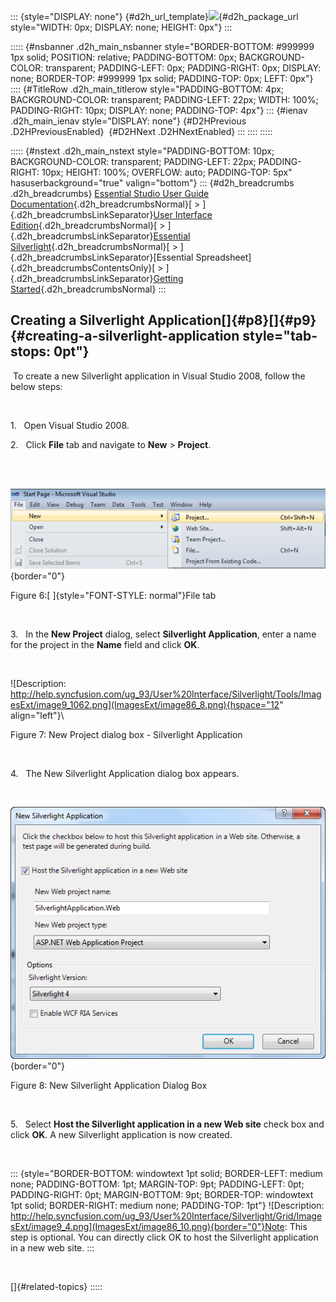 ::: {style="DISPLAY: none"}
[](ms-xhelp:///?Id=d2h_url_template){#d2h_url_template}![](!package_url!){#d2h_package_url style="WIDTH: 0px; DISPLAY: none; HEIGHT: 0px"}
:::

::::: {#nsbanner .d2h_main_nsbanner style="BORDER-BOTTOM: #999999 1px solid; POSITION: relative; PADDING-BOTTOM: 0px; BACKGROUND-COLOR: transparent; PADDING-LEFT: 0px; PADDING-RIGHT: 0px; DISPLAY: none; BORDER-TOP: #999999 1px solid; PADDING-TOP: 0px; LEFT: 0px"}
:::: {#TitleRow .d2h_main_titlerow style="PADDING-BOTTOM: 4px; BACKGROUND-COLOR: transparent; PADDING-LEFT: 22px; WIDTH: 100%; PADDING-RIGHT: 10px; DISPLAY: none; PADDING-TOP: 4px"}
::: {#ienav .d2h_main_ienav style="DISPLAY: none"}
[](ms-xhelp:///?Id=95561b10-3bce-4a07-9fc2-fa5600238b79){#D2HPrevious .D2HPreviousEnabled}  [](ms-xhelp:///?Id=01344e53-5a23-459a-9912-e06d00b6b8cf){#D2HNext .D2HNextEnabled}
:::
::::
:::::

::::: {#nstext .d2h_main_nstext style="PADDING-BOTTOM: 10px; BACKGROUND-COLOR: transparent; PADDING-LEFT: 22px; PADDING-RIGHT: 10px; HEIGHT: 100%; OVERFLOW: auto; PADDING-TOP: 5px" hasuserbackground="true" valign="bottom"}
::: {#d2h_breadcrumbs .d2h_breadcrumbs}
[Essential Studio User Guide Documentation](ms-xhelp:///?Id=12457748-09e3-4d74-a240-8e049cedf030){.d2h_breadcrumbsNormal}[ \> ]{.d2h_breadcrumbsLinkSeparator}[User Interface Edition](ms-xhelp:///?Id=c29296b7-531c-413b-a0ec-488ca1f7f669){.d2h_breadcrumbsNormal}[ \> ]{.d2h_breadcrumbsLinkSeparator}[Essential Silverlight](ms-xhelp:///?Id=66221bd1-ba2e-43c2-94a7-618f50e01d24){.d2h_breadcrumbsNormal}[ \> ]{.d2h_breadcrumbsLinkSeparator}[Essential Spreadsheet]{.d2h_breadcrumbsContentsOnly}[ \> ]{.d2h_breadcrumbsLinkSeparator}[Getting Started](ms-xhelp:///?Id=95561b10-3bce-4a07-9fc2-fa5600238b79){.d2h_breadcrumbsNormal}
:::

## Creating a Silverlight Application[]{#p8}[]{#p9} {#creating-a-silverlight-application style="tab-stops: 0pt"}

 To create a new Silverlight application in Visual Studio 2008, follow the below steps:

 

1.   Open Visual Studio 2008.

2.   Click **File** tab and navigate to **New** \> **Project**.

 

 ![Description: Description: C:\\Documents and Settings\\labuser\\My Documents\\SL tools correct image.png](ImagesExt/image86_7.png){border="0"}

Figure 6:[ ]{style="FONT-STYLE: normal"}File tab

 

3.   In the **New Project** dialog, select **Silverlight Application**, enter a name for the project in the **Name** field and click **OK**.

 

![Description: http://help.syncfusion.com/ug_93/User%20Interface/Silverlight/Tools/ImagesExt/image9_1062.png](ImagesExt/image86_8.png){hspace="12" align="left"}\

Figure 7: New Project dialog box - Silverlight Application

 

4.   The New Silverlight Application dialog box appears.

 

![](ImagesExt/image86_9.png){border="0"}

Figure 8: New Silverlight Application Dialog Box

  

5.   Select **Host the Silverlight application in a new Web site** check box and click **OK**. A new Silverlight application is now created.

 

::: {style="BORDER-BOTTOM: windowtext 1pt solid; BORDER-LEFT: medium none; PADDING-BOTTOM: 1pt; MARGIN-TOP: 9pt; PADDING-LEFT: 0pt; PADDING-RIGHT: 0pt; MARGIN-BOTTOM: 9pt; BORDER-TOP: windowtext 1pt solid; BORDER-RIGHT: medium none; PADDING-TOP: 1pt"}
![Description: http://help.syncfusion.com/ug_93/User%20Interface/Silverlight/Grid/ImagesExt/image9_4.png](ImagesExt/image86_10.png){border="0"}Note: This step is optional. You can directly click OK to host the Silverlight application in a new web site.
:::

 

[]{#related-topics}
:::::
